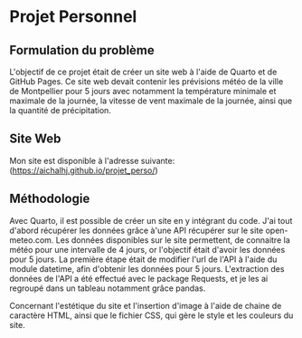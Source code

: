 # Projet Personnel

## Formulation du problème

L'objectif de ce projet était de créer un site web à l'aide de Quarto et de GitHub Pages. Ce site web devait contenir les prévisions météo de la ville de Montpellier pour 5 jours avec notamment la température minimale et maximale de la journée, la vitesse de vent maximale de la journée, ainsi que la quantité de précipitation.

## Site Web

Mon site est disponible à l'adresse suivante: (https://aichalhj.github.io/projet_perso/)

## Méthodologie

Avec Quarto, il est possible de créer un site en y intégrant du code. J'ai tout d'abord récupérer les données grâce à'une API récupérer sur le site open-meteo.com. 
Les données disponibles sur le site permettent, de connaitre la météo pour une intervalle de 4 jours, or l'objectif était d'avoir les données pour 5 jours. La première étape était de modifier l'url de l'API à l'aide du module datetime, afin d'obtenir les données pour 5 jours.
L'extraction des données de l'API a été effectué avec le package Requests, et je les ai regroupé dans un tableau notamment grâce pandas.

Concernant l'estétique du site et l'insertion d'image à l'aide de chaine de caractère HTML, ainsi que le fichier CSS, qui gère le style et les couleurs du site.